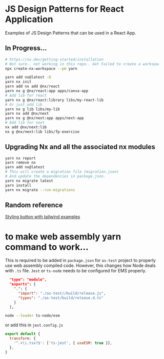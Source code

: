 # JS Design Patterns for React Application

Examples of JS Design Patterns that can be used in a React App.

## In Progress...

```bash
# https://nx.dev/getting-started/installation
# Not sure.. not working in this repo.. Get Failed to create a workspace error.
npx create-nx-workspace --pm yarn
```

```bash
yarn add nx@latest -D
yarn nx init
yarn add nx add @nx/react
yarn nx g @nx/react:app apps/canva-app
# Add lib for react
yarn nx g @nx/react:library libs/my-react-lib
# Or just add lib
yarn nx g lib libs/my-lib
yarn nx add @nx/next
yarn nx g @nx/next:app apps/next-app
# Add lib for next
nx add @nx/next:lib
nx g @nx/next:lib libs/fp-exercise
```

## Upgrading Nx and all the associated nx modules

```bash
yarn nx report
yarn remove nx
yarn add nx@latest
# This will create a migration file (migration.json)
# And update the dependencies in package.json.
yarn nx migrate latest
yarn install
yarn nx migrate --run-migrations
```

## Random reference

[Styling button with tailwind examples](https://flowbite.com/docs/components/buttons/)

# to make web assembly yarn command to work...

This is required to be added in `package.json` for `as-test` project to properly use web assembly compiled code. However, this changes how Node deals with `.ts` file. `Jest` or `ts-node` needs to be configured for EMS properly.

```json
  "type": "module",
  "exports": {
    ".": {
      "import": "./as-test//build/release.js",
      "types": "./as-test/build/release.d.ts"
    }
  },
```

```bash
node --loader ts-node/esm
```

or add this in `jest.config.js`

```js
export default {
  transform: {
    '^.+\\.tsx?$': ['ts-jest', { useESM: true }],
  },
}
```
